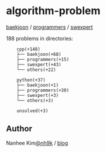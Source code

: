 # algorithm-problem

[baekjoon](https://www.acmicpc.net/) / [programmers](https://programmers.co.kr/learn/challenges) / [swexpert](https://swexpertacademy.com/main/main.do)  


188 problems in directories:   

		cpp(+148)
		├── baekjoon(+68)
		├── programmers(+15)
		├── swexpert(+43)
		└── others(+22)

		python(+37)
		├── baekjoon(+1)
		├── programmers(+30)
		├── swexpert(+3)
		└── others(+3)

		unsolved(+3)


## Author
Nanhee Kim[@nh9k](https://github.com/nh9k) / [blog](https://blog.naver.com/kimnanhee97)

